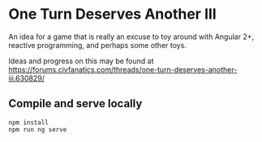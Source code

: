 # One Turn Deserves Another III

An idea for a game that is really an excuse to toy around with Angular 2+, reactive programming, and perhaps some other toys.

Ideas and progress on this may be found at https://forums.civfanatics.com/threads/one-turn-deserves-another-iii.630829/

## Compile and serve locally

```
npm install
npm run ng serve
```